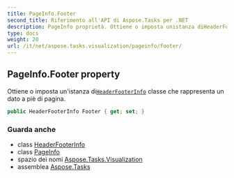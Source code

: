 ```yaml
---
title: PageInfo.Footer
second_title: Riferimento all'API di Aspose.Tasks per .NET
description: PageInfo proprietà. Ottiene o imposta unistanza diHeaderFooterInfo classe che rappresenta un dato a piè di pagina.
type: docs
weight: 20
url: /it/net/aspose.tasks.visualization/pageinfo/footer/
---
```

## PageInfo.Footer property

Ottiene o imposta un'istanza di[`HeaderFooterInfo`](../../headerfooterinfo/) classe che rappresenta un dato a piè di pagina.

```csharp
public HeaderFooterInfo Footer { get; set; }
```

### Guarda anche

* class [HeaderFooterInfo](../../headerfooterinfo/)
* class [PageInfo](../)
* spazio dei nomi [Aspose.Tasks.Visualization](../../pageinfo/)
* assemblea [Aspose.Tasks](../../../)


